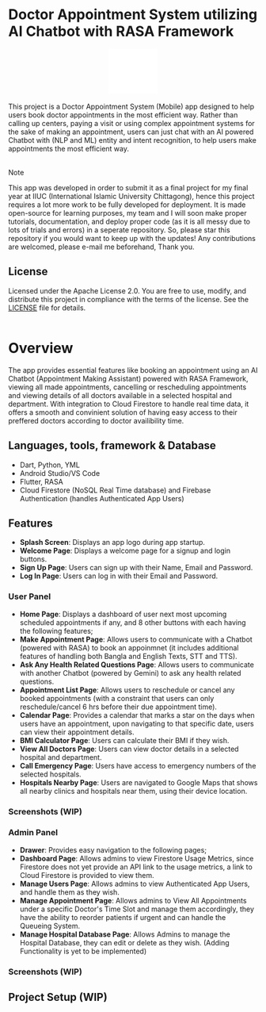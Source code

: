 # Doctor Appointment System utilizing AI Chatbot with RASA Framework
<p align="center">
<img src="assets/images/icon.png" alt="Logo" width="100" height="90">
</p>
This project is a Doctor Appointment System (Mobile) app designed to help users book doctor appointments in the most efficient way. Rather than calling up centers, paying a visit or using complex appointment systems for the sake of making an appointment, users can just chat with an AI powered Chatbot with (NLP and ML) entity and intent recognition, to help users make appointments the most efficient way.

<br />
<br />

> [!NOTE]
> This app was developed in order to submit it as a final project for my final year at IIUC (International Islamic University Chittagong), hence this project requires a lot more work to be fully developed for deployment. It is made open-source for learning purposes, my team and I will soon make proper tutorials, documentation, and deploy proper code (as it is all messy due to lots of trials and errors) in a seperate repository. So, please star this repository if you would want to keep up with the updates! Any contributions are welcomed, please e-mail me beforehand, Thank you.

## License
Licensed under the Apache License 2.0. You are free to use, modify, and distribute this project in compliance with the terms of the license. See the [LICENSE](LICENSE) file for details.
<br />
<br />


# Overview
The app provides essential features like booking an appointment using an AI Chatbot (Appointment Making Assistant) powered with RASA Framework, viewing all made appointments, cancelling or rescheduling appointments and viewing details of all doctors available in a selected hospital and department. With integration to Cloud Firestore to handle real time data, it offers a smooth and convinient solution of having easy access to their preffered doctors according to doctor availibility time.


## Languages, tools, framework & Database
- Dart, Python, YML
- Android Studio/VS Code
- Flutter, RASA
- Cloud Firestore (NoSQL Real Time database) and Firebase Authentication (handles Authenticated App Users)
  
## Features
- **Splash Screen**: Displays an app logo during app startup.
- **Welcome Page**: Displays a welcome page for a signup and login buttons.
- **Sign Up Page**: Users can sign up with their Name, Email and Password.
- **Log In Page**: Users can log in with their Email and Password.

### User Panel
- **Home Page**: Displays a dashboard of user next most upcoming scheduled appointments if any, and 8 other buttons with each having the following features;
- **Make Appointment Page**: Allows users to communicate with a Chatbot (powered with RASA) to book an appoinmnet (it includes additional features of handling both Bangla and English Texts, STT and TTS).
- **Ask Any Health Related Questions Page**: Allows users to communicate with another Chatbot (powered by Gemini) to ask any health related questions.
- **Appointment List Page**: Allows users to reschedule or cancel any booked appointments (with a constraint that users can only reschedule/cancel 6 hrs before their due appointment time).
- **Calendar Page**: Provides a calendar that marks a star on the days when users have an appointment, upon navigating to that specific date, users can view their appointment details.
- **BMI Calculator Page**: Users can calculate their BMI if they wish.
- **View All Doctors Page**: Users can view doctor details in a selected hospital and department.
- **Call Emergency Page**: Users have access to emergency numbers of the selected hospitals.
- **Hospitals Nearby Page**: Users are navigated to Google Maps that shows all nearby clinics and hospitals near them, using their device location.

### Screenshots (WIP)
<!--
![Screen shots](assets/images/ss.png)
![Screen shots](assets/images/ss1.png)
![Screen shots](assets/images/ss2.png)
-->

### Admin Panel
- **Drawer**: Provides easy navigation to the following pages;
- **Dashboard Page**: Allows admins to view Firestore Usage Metrics, since Firestore does not yet provide an API link to the usage metrics, a link to Cloud Firestore is provided to view them.
- **Manage Users Page**: Allows admins to view Authenticated App Users, and handle them as they wish.
- **Manage Appointment Page**: Allows admins to View All Appointments under a specific Doctor's Time Slot and manage them accordingly, they have the ability to reorder patients if urgent and can handle the Queueing System.
- **Manage Hospital Database Page**: Allows Admins to manage the Hospital Database, they can edit or delete as they wish. (Adding Functionality is yet to be implemented)

### Screenshots (WIP)
<!--
![Screen shots](assets/images/ss.png)
![Screen shots](assets/images/ss1.png)
![Screen shots](assets/images/ss2.png)
-->


## Project Setup (WIP)
<!--
Follow the steps below to set up and run this project locally:

### Prerequisites

- [Flutter](https://flutter.dev/docs/get-started/install) (version 2.0 or higher)
- [Dart](https://dart.dev/get-dart)
- A suitable IDE (e.g., [VS Code](https://code.visualstudio.com/) or [Android Studio](https://developer.android.com/studio))

### Dependencies
*dependencies*
-  provider - A state management solution for managing and listening to app state changes.
-  pie_chart - A widget library for creating visually appealing pie charts.
-  intl - Provides internationalization and localization utilities, including date and number formatting.
-  shared_preferences - Stores simple key-value pairs locally on the device for persistent user settings.
-  hive - A lightweight and fast NoSQL database for local data storage.
-  hive_flutter - Hive integration with Flutter for seamless database usage.
-  device_preview - Enables testing and previewing the app on different devices and screen sizes.
-  fl_chart - A chart library for creating beautiful and customizable charts, such as line and bar graphs.


*dev_dependencies:*
-  hive_generator - Generates Hive type adapters for custom objects automatically.
-  build_runner -  A code generation tool used to generate files, such as Hive type adapters, at build time.

### Clone the Repository

```bash
git clone https://github.com/afia45/expense_tracker_app_local_db.git
cd expense_tracker_app_local_db
flutter pub get
flutter run
```

## 🔗 Screen Recordings

- [App Screen Recording](https://drive.google.com/file/d/11rtwWQE3fnGO07l7elz-ZVp94QnLo840/view?usp=sharing)

## 🔗 Presentation Slide
- [Presentation Slide](asset/Pouch_Planner.pdf)
-->
